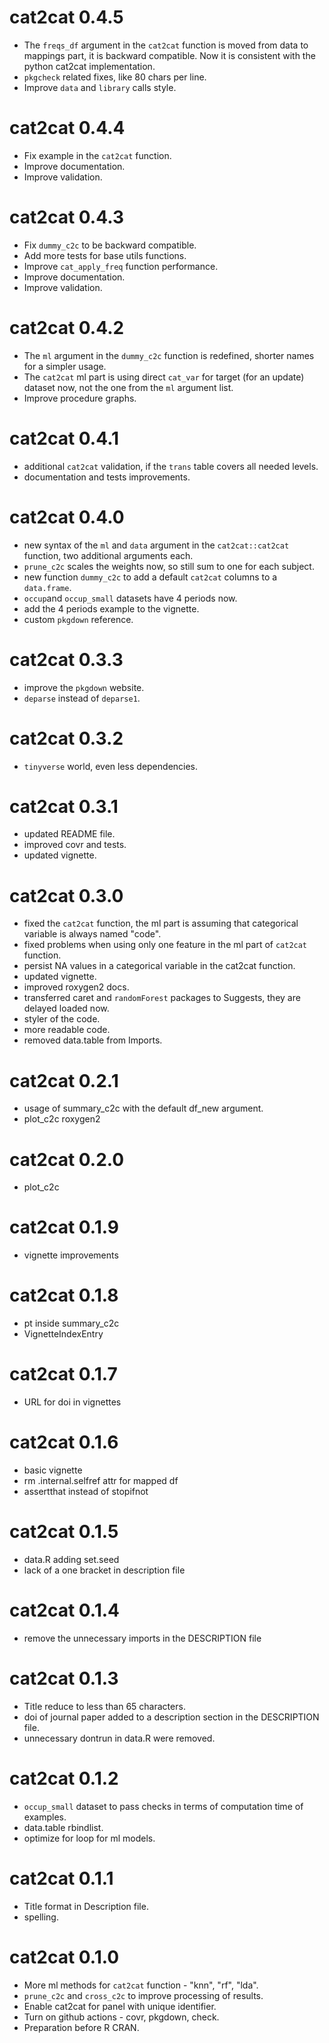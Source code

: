 # cat2cat 0.4.5

* The `freqs_df` argument in the `cat2cat` function is moved from data to mappings part, it is backward compatible. 
Now it is consistent with the python cat2cat implementation.
* `pkgcheck` related fixes, like 80 chars per line.
* Improve `data` and `library` calls style.

# cat2cat 0.4.4

* Fix example in the `cat2cat` function.
* Improve documentation.
* Improve validation.

# cat2cat 0.4.3

* Fix `dummy_c2c` to be backward compatible.
* Add more tests for base utils functions.
* Improve `cat_apply_freq` function performance.
* Improve documentation.
* Improve validation.

# cat2cat 0.4.2

* The `ml` argument in the `dummy_c2c` function is redefined, shorter names for a simpler usage.
* The `cat2cat` ml part is using direct `cat_var` for target (for an update) dataset now, not the one from the `ml` argument list.
* Improve procedure graphs.

# cat2cat 0.4.1

* additional `cat2cat` validation, if the `trans` table covers all needed levels.
* documentation and tests improvements.

# cat2cat 0.4.0

* new syntax of the `ml` and `data` argument in the `cat2cat::cat2cat` function, two additional arguments each.
* `prune_c2c` scales the weights now, so still sum to one for each subject.
* new function `dummy_c2c` to add a default `cat2cat` columns to a `data.frame`.
* `occup`and `occup_small` datasets have 4 periods now.
* add the 4 periods example to the vignette.
* custom `pkgdown` reference.

# cat2cat 0.3.3

* improve the `pkgdown` website.
* `deparse` instead of `deparse1`.

# cat2cat 0.3.2

* `tinyverse` world, even less dependencies.

# cat2cat 0.3.1

* updated README file.
* improved covr and tests.
* updated vignette.

# cat2cat 0.3.0

* fixed the `cat2cat` function, the ml part is assuming that categorical variable is always named "code". 
* fixed problems when using only one feature in the ml part of `cat2cat` function.
* persist NA values in a categorical variable in the cat2cat function.
* updated vignette.
* improved roxygen2 docs.
* transferred caret and `randomForest` packages to Suggests, they are delayed loaded now.
* styler of the code.
* more readable code.
* removed data.table from Imports.

# cat2cat 0.2.1

* usage of summary_c2c with the default df_new argument.
* plot_c2c roxygen2

# cat2cat 0.2.0

* plot_c2c

# cat2cat 0.1.9

* vignette improvements

# cat2cat 0.1.8

* pt inside summary_c2c
* VignetteIndexEntry

# cat2cat 0.1.7

* URL for doi in vignettes

# cat2cat 0.1.6

* basic vignette
* rm .internal.selfref attr for mapped df
* assertthat instead of stopifnot

# cat2cat 0.1.5

* data.R adding set.seed
* lack of a one bracket in description file

# cat2cat 0.1.4

* remove the unnecessary imports in the DESCRIPTION file

# cat2cat 0.1.3

* Title reduce to less than 65 characters.
* doi of journal paper added to a description section in the DESCRIPTION file.
* unnecessary dontrun in data.R were removed.
  
# cat2cat 0.1.2

* `occup_small` dataset to pass checks in terms of computation time of examples.
* data.table rbindlist.
* optimize for loop for ml models.

# cat2cat 0.1.1

* Title format in Description file.
* spelling.

# cat2cat 0.1.0

* More ml methods for `cat2cat` function - "knn", "rf", "lda".
* `prune_c2c` and `cross_c2c` to improve processing of results.
* Enable cat2cat for panel with unique identifier.
* Turn on github actions - covr, pkgdown, check.
* Preparation before R CRAN.

